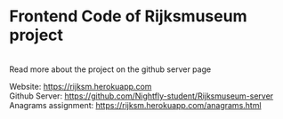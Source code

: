 # Frontend Code of Rijksmuseum project
<br/>
Read more about the project on the github server page<br/>

 Website: https://rijksm.herokuapp.com <br/>
 Github Server: https://github.com/Nightfly-student/Rijksmuseum-server <br/>
 Anagrams assignment: https://rijksm.herokuapp.com/anagrams.html <br/>

